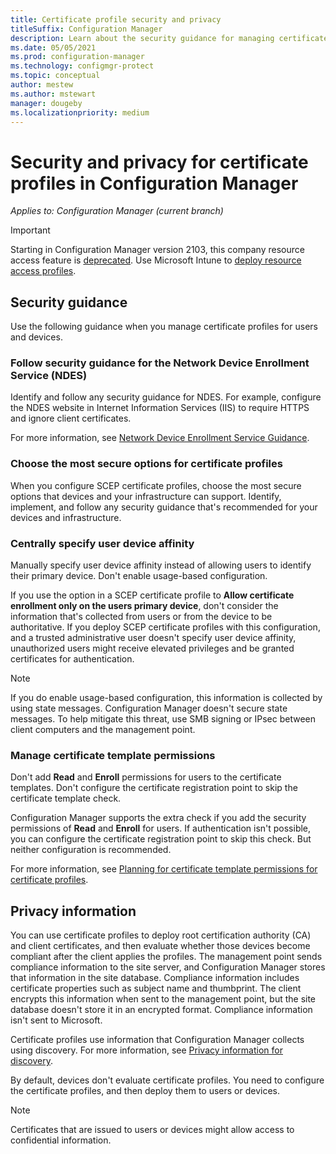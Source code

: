 ```yaml
---
title: Certificate profile security and privacy
titleSuffix: Configuration Manager
description: Learn about the security guidance for managing certificate profiles for users and devices in Configuration Manager.
ms.date: 05/05/2021
ms.prod: configuration-manager
ms.technology: configmgr-protect
ms.topic: conceptual
author: mestew
ms.author: mstewart
manager: dougeby
ms.localizationpriority: medium
---
```


# Security and privacy for certificate profiles in Configuration Manager

*Applies to: Configuration Manager (current branch)*

> [!IMPORTANT]
> Starting in Configuration Manager version 2103, this company resource access feature is [deprecated](../../core/plan-design/changes/deprecated/removed-and-deprecated-cmfeatures.md).<!-- 9315387 --> Use Microsoft Intune to [deploy resource access profiles](../../../intune/configuration/device-profiles.md).

## Security guidance

Use the following guidance when you manage certificate profiles for users and devices.

### Follow security guidance for the Network Device Enrollment Service (NDES)

Identify and follow any security guidance for NDES. For example, configure the NDES website in Internet Information Services (IIS) to require HTTPS and ignore client certificates.

For more information, see [Network Device Enrollment Service Guidance](/previous-versions/windows/it-pro/windows-server-2012-R2-and-2012/hh831498(v=ws.11)).

### Choose the most secure options for certificate profiles

When you configure SCEP certificate profiles, choose the most secure options that devices and your infrastructure can support. Identify, implement, and follow any security guidance that's recommended for your devices and infrastructure.

### Centrally specify user device affinity

Manually specify user device affinity instead of allowing users to identify their primary device. Don't enable usage-based configuration.

If you use the option in a SCEP certificate profile to **Allow certificate enrollment only on the users primary device**, don't consider the information that's collected from users or from the device to be authoritative. If you deploy SCEP certificate profiles with this configuration, and a trusted administrative user doesn't specify user device affinity, unauthorized users might receive elevated privileges and be granted certificates for authentication.

> [!NOTE]
> If you do enable usage-based configuration, this information is collected by using state messages. Configuration Manager doesn't secure state messages. To help mitigate this threat, use SMB signing or IPsec between client computers and the management point.

### Manage certificate template permissions

Don't add **Read** and **Enroll** permissions for users to the certificate templates. Don't configure the certificate registration point to skip the certificate template check.

Configuration Manager supports the extra check if you add the security permissions of **Read** and **Enroll** for users. If authentication isn't possible, you can configure the certificate registration point to skip this check. But neither configuration is recommended.

For more information, see [Planning for certificate template permissions for certificate profiles](../../protect/plan-design/planning-for-certificate-template-permissions.md).

## Privacy information

You can use certificate profiles to deploy root certification authority (CA) and client certificates, and then evaluate whether those devices become compliant after the client applies the profiles. The management point sends compliance information to the site server, and Configuration Manager stores that information in the site database. Compliance information includes certificate properties such as subject name and thumbprint. The client encrypts this information when sent to the management point, but the site database doesn't store it in an encrypted format. Compliance information isn't sent to Microsoft.

Certificate profiles use information that Configuration Manager collects using discovery. For more information, see [Privacy information for discovery](../../core/plan-design/hierarchy/security-and-privacy-for-site-administration.md#BKMK_Privacy_Cliients).

By default, devices don't evaluate certificate profiles. You need to configure the certificate profiles, and then deploy them to users or devices.

> [!NOTE]
> Certificates that are issued to users or devices might allow access to confidential information.
